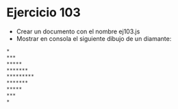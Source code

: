 # Ejercicio 103

* Crear un documento con el nombre ej103.js
* Mostrar en consola el siguiente dibujo de un diamante:

```bash
*
***
*****
*******
*********
*******
*****
***
*
```